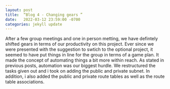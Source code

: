 ```yaml
---
layout: post
title:  “Blog 4 - Changing gears ”
date:   2022-03-12 23:59:00 -0700
categories: jekyll update
---
```

After a few group meetings and one in person metting, we have defintely shifted gears in terms of our productivity on this project. Ever since we were presented with the suggestion to swtich to the optional project, it seemed to have put things in line for the group in terms of a game plan. It made the concept of automating things a bit more within reach. As stated in previous posts, automation was our biggest hurdle. We restructured the tasks given out and i took on adding the public and private subnet. In addition, i also added the public and private route tables as well as the route table associations. 
